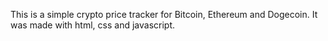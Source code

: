 This is a simple crypto price tracker for Bitcoin, Ethereum and Dogecoin. It was made with html, css and javascript.
